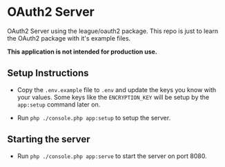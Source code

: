 # OAuth2 Server
OAuth2 Server using the league/oauth2 package. This repo is just to learn the OAuth2 package with it's example files. 

**This application is not intended for production use.**

## Setup Instructions

- Copy the `.env.example` file to `.env` and update the keys you know with your values. 
Some keys like the `ENCRYPTION_KEY` will be setup by the `app:setup` command later on.

- Run `php ./console.php app:setup` to setup the server.

## Starting the server

- Run `php ./console.php app:serve` to start the server on port 8080.